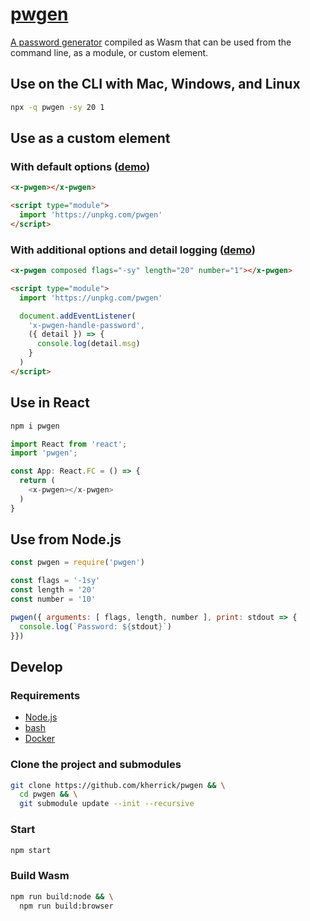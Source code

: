 <a href="https://kherrick.github.io/pwgen/">pwgen</a>
======

[A password generator](https://github.com/tytso/pwgen/tree/1459a31e07fa208cddb2c4f3f72071503c37b8bc) compiled as Wasm that can be used from the command line, as a module, or custom element.

## Use on the CLI with Mac, Windows, and Linux

```bash
npx -q pwgen -sy 20 1
```

## Use as a custom element

### With default options ([demo](https://jsbin.com/yikizelado/1/edit?html,output))
```html
<x-pwgen></x-pwgen>

<script type="module">
  import 'https://unpkg.com/pwgen'
</script>
```

### With additional options and detail logging ([demo](https://jsbin.com/jecoyiwuya/1/edit?html,console,output))
```html
<x-pwgen composed flags="-sy" length="20" number="1"></x-pwgen>

<script type="module">
  import 'https://unpkg.com/pwgen'

  document.addEventListener(
    'x-pwgen-handle-password',
    ({ detail }) => {
      console.log(detail.msg)
    }
  )
</script>
```

## Use in React

```bash
npm i pwgen
```

```javascript
import React from 'react';
import 'pwgen';

const App: React.FC = () => {
  return (
    <x-pwgen></x-pwgen>
  )
}
```

## Use from Node.js

```js
const pwgen = require('pwgen')

const flags = '-1sy'
const length = '20'
const number = '10'

pwgen({ arguments: [ flags, length, number ], print: stdout => {
  console.log(`Password: ${stdout}`)
}})
```

## Develop

### Requirements

* [Node.js](https://nodejs.org/en/download/)
* [bash](https://www.gnu.org/software/bash/)
* [Docker](https://hub.docker.com/search/?offering=community&type=edition)

### Clone the project and submodules

```bash
git clone https://github.com/kherrick/pwgen && \
  cd pwgen && \
  git submodule update --init --recursive
```

### Start

```bash
npm start
```

### Build Wasm

```bash
npm run build:node && \
  npm run build:browser
```

